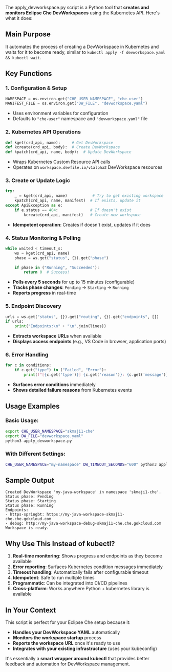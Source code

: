 The apply_devworkspace.py script is a Python tool that **creates and monitors Eclipse Che DevWorkspaces** using the Kubernetes API. Here's what it does:

## **Main Purpose**
It automates the process of creating a DevWorkspace in Kubernetes and waits for it to become ready, similar to `kubectl apply -f devworkspace.yaml && kubectl wait`.

## **Key Functions**

### **1. Configuration & Setup**
```python
NAMESPACE = os.environ.get("CHE_USER_NAMESPACE", "che-user")
MANIFEST_FILE = os.environ.get("DW_FILE", "devworkspace.yaml")
```
- Uses environment variables for configuration
- Defaults to `"che-user"` namespace and `"devworkspace.yaml"` file

### **2. Kubernetes API Operations**
```python
def kget(crd_api, name):     # Get DevWorkspace
def kcreate(crd_api, body):  # Create DevWorkspace  
def kpatch(crd_api, name, body):  # Update DevWorkspace
```
- Wraps Kubernetes Custom Resource API calls
- Operates on `workspace.devfile.io/v1alpha2` DevWorkspace resources

### **3. Create or Update Logic**
```python
try:
    _ = kget(crd_api, name)           # Try to get existing workspace
    kpatch(crd_api, name, manifest)  # If exists, update it
except ApiException as e:
    if e.status == 404:              # If doesn't exist
        kcreate(crd_api, manifest)   # Create new workspace
```
- **Idempotent operation**: Creates if doesn't exist, updates if it does

### **4. Status Monitoring & Polling**
```python
while waited < timeout_s:
    ws = kget(crd_api, name)
    phase = ws.get("status", {}).get("phase")
    
    if phase in ("Running", "Succeeded"):
        return 0  # Success!
```
- **Polls every 5 seconds** for up to 15 minutes (configurable)
- **Tracks phase changes**: `Pending` → `Starting` → `Running`
- **Reports progress** in real-time

### **5. Endpoint Discovery**
```python
urls = ws.get("status", {}).get("routing", {}).get("endpoints", [])
if urls:
    print("Endpoints:\n" + "\n".join(lines))
```
- **Extracts workspace URLs** when available
- **Displays access endpoints** (e.g., VS Code in browser, application ports)

### **6. Error Handling**
```python
for c in conditions:
    if c.get("type") in ("Failed", "Error"):
        print(f"[{c.get('type')}] {c.get('reason')}: {c.get('message')}")
```
- **Surfaces error conditions** immediately
- **Shows detailed failure reasons** from Kubernetes events

## **Usage Examples**

### **Basic Usage:**
```bash
export CHE_USER_NAMESPACE="skmaji1-che"
export DW_FILE="devworkspace.yaml"
python3 apply_devworkspace.py
```

### **With Different Settings:**
```bash
CHE_USER_NAMESPACE="my-namespace" DW_TIMEOUT_SECONDS="600" python3 apply_devworkspace.py
```

## **Sample Output**
```
Created DevWorkspace 'my-java-workspace' in namespace 'skmaji1-che'.
Status phase: Pending
Status phase: Starting
Status phase: Running
Endpoints:
- https-springbt: https://my-java-workspace-skmaji1-che.che.gokcloud.com
- debug: http://my-java-workspace-debug-skmaji1-che.che.gokcloud.com
Workspace is ready.
```

## **Why Use This Instead of kubectl?**

1. **Real-time monitoring**: Shows progress and endpoints as they become available
2. **Error reporting**: Surfaces Kubernetes condition messages immediately
3. **Timeout handling**: Automatically fails after configurable timeout
4. **Idempotent**: Safe to run multiple times
5. **Programmatic**: Can be integrated into CI/CD pipelines
6. **Cross-platform**: Works anywhere Python + kubernetes library is available

## **In Your Context**
This script is perfect for your Eclipse Che setup because it:
- **Handles your DevWorkspace YAML** automatically
- **Monitors the workspace startup** process
- **Reports the workspace URL** once it's ready to use
- **Integrates with your existing infrastructure** (uses your kubeconfig)

It's essentially a **smart wrapper around kubectl** that provides better feedback and automation for DevWorkspace management.